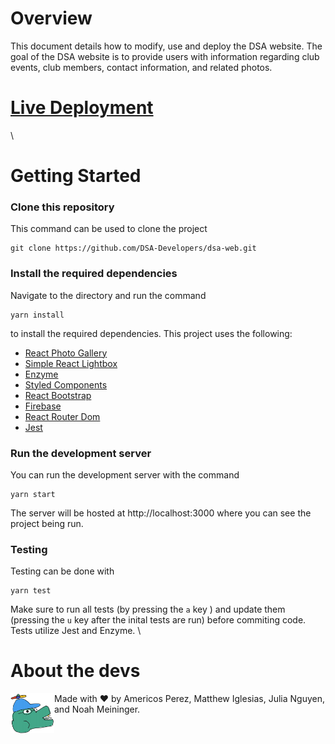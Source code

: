 # Overview
This document details how to modify, use and deploy the DSA website. The goal of the DSA website is to provide users with information regarding club events, club members, contact information, and related photos.
# <a href="https://dsa-web.herokuapp.com/"> Live Deployment </a>
\
# Getting Started
### Clone this repository 
This command can be used to clone the project
```
git clone https://github.com/DSA-Developers/dsa-web.git
```
### Install the required dependencies
Navigate to the directory and run the command
```
yarn install
```
to install the required dependencies. This project uses the following:
<ul>
  <li><a href="https://github.com/neptunian/react-photo-gallery"> React Photo Gallery </a></li>
  <li><a href="https://simple-react-lightbox.dev/"> Simple React Lightbox </a></li>
  <li><a href="https://enzymejs.github.io/enzyme/"> Enzyme </a></li>
  <li><a href="https://github.com/styled-components/styled-components"> Styled Components </a></li>
  <li><a href="https://github.com/react-bootstrap/react-bootstrap"> React Bootstrap </a></li>
  <li><a href="https://firebase.google.com/"> Firebase </a></li>
  <li><a href="https://www.npmjs.com/package/react-router-dom"> React Router Dom </a></li>
  <li><a href="https://jestjs.io/"> Jest </a></li>
</ul>

### Run the development server
You can run the development server with the command
```
yarn start
```
The server will be hosted at http://localhost:3000 where you can see the project being run.
### Testing
Testing can be done with
````
yarn test
````
Make sure to run all tests (by pressing the ```a``` key ) and update them (pressing the ```u``` key after the inital tests are run) before commiting code. Tests utilize Jest and Enzyme.
\
# About the devs
<img src="src/assets/Dev_Logo.png" width="70" height="auto" style="float: left;"></img>
Made with ♥ by Americos Perez, Matthew Iglesias, Julia Nguyen, and Noah Meininger.
